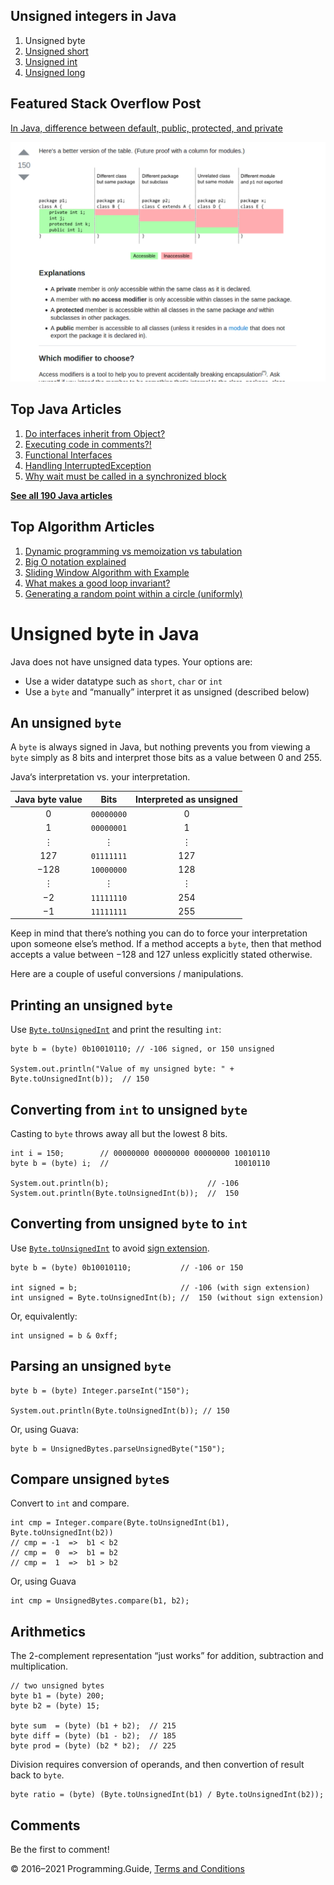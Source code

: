 <span class="underline"></span>

<span class="underline"></span>

## Unsigned integers in Java

1.  Unsigned byte
2.  [Unsigned short](unsigned-short.html)
3.  [Unsigned int](unsigned-int.html)
4.  [Unsigned long](unsigned-long.html)

## Featured Stack Overflow Post

[In Java, difference between default, public, protected, and private](https://stackoverflow.com/a/33627846/276052)

[<img src="../images/so-featured-33627846.png" alt="StackOverflow screenshot thumbnail" class="screenshot" />](https://stackoverflow.com/a/33627846/276052)

<span class="underline"></span>

## Top Java Articles

1.  [Do interfaces inherit from Object?](do-interfaces-inherit-from-object.html)
2.  [Executing code in comments?!](executing-code-in-comments.html)
3.  [Functional Interfaces](functional-interfaces.html)
4.  [Handling InterruptedException](handling-interrupted-exceptions.html)
5.  [Why wait must be called in a synchronized block](why-wait-must-be-in-synchronized.html)

[**See all 190 Java articles**](index.html)

## Top Algorithm Articles

1.  [Dynamic programming vs memoization vs tabulation](../dynamic-programming-vs-memoization-vs-tabulation.html)
2.  [Big O notation explained](../big-o-notation-explained.html)
3.  [Sliding Window Algorithm with Example](../sliding-window-example.html)
4.  [What makes a good loop invariant?](../what-makes-a-good-loop-invariant.html)
5.  [Generating a random point within a circle (uniformly)](../random-point-within-circle.html)

# Unsigned byte in Java

Java does not have unsigned data types. Your options are:

- Use a wider datatype such as `short`, `char` or `int`
- Use a `byte` and “manually” interpret it as unsigned (described below)

## An unsigned `byte`

A `byte` is always signed in Java, but nothing prevents you from viewing a `byte` simply as 8 bits and interpret those bits as a value between 0 and 255.

<span class="caption">Java‘s interpretation vs. your interpretation.</span>

<table><thead><tr class="header"><th style="text-align: center;">Java byte value</th><th style="text-align: center;">Bits</th><th style="text-align: center;">Interpreted as unsigned</th></tr></thead><tbody><tr class="odd"><td style="text-align: center;">0</td><td style="text-align: center;"><code>00000000</code></td><td style="text-align: center;">0</td></tr><tr class="even"><td style="text-align: center;">1</td><td style="text-align: center;"><code>00000001</code></td><td style="text-align: center;">1</td></tr><tr class="odd"><td style="text-align: center;">⋮</td><td style="text-align: center;">⋮</td><td style="text-align: center;">⋮</td></tr><tr class="even"><td style="text-align: center;">127</td><td style="text-align: center;"><code>01111111</code></td><td style="text-align: center;">127</td></tr><tr class="odd"><td style="text-align: center;">−128</td><td style="text-align: center;"><code>10000000</code></td><td style="text-align: center;">128</td></tr><tr class="even"><td style="text-align: center;">⋮</td><td style="text-align: center;">⋮</td><td style="text-align: center;">⋮</td></tr><tr class="odd"><td style="text-align: center;">−2</td><td style="text-align: center;"><code>11111110</code></td><td style="text-align: center;">254</td></tr><tr class="even"><td style="text-align: center;">−1</td><td style="text-align: center;"><code>11111111</code></td><td style="text-align: center;">255</td></tr></tbody></table>

Keep in mind that there’s nothing you can do to force your interpretation upon someone else’s method. If a method accepts a `byte`, then that method accepts a value between −128 and 127 unless explicitly stated otherwise.

Here are a couple of useful conversions / manipulations.

## Printing an unsigned `byte`

Use [`Byte.toUnsignedInt`](https://docs.oracle.com/javase/8/docs/api/java/lang/Byte.html#toUnsignedInt-byte-) and print the resulting `int`:

    byte b = (byte) 0b10010110; // -106 signed, or 150 unsigned

    System.out.println("Value of my unsigned byte: " + Byte.toUnsignedInt(b));  // 150

## Converting from `int` to unsigned `byte`

Casting to `byte` throws away all but the lowest 8 bits.

    int i = 150;        // 00000000 00000000 00000000 10010110
    byte b = (byte) i;  //                            10010110

    System.out.println(b);                      // -106
    System.out.println(Byte.toUnsignedInt(b));  //  150

## Converting from unsigned `byte` to `int`

Use [`Byte.toUnsignedInt`](https://docs.oracle.com/javase/8/docs/api/java/lang/Byte.html#toUnsignedInt-byte-) to avoid [sign extension](https://en.wikipedia.org/wiki/Sign_extension).

    byte b = (byte) 0b10010110;           // -106 or 150

    int signed = b;                       // -106 (with sign extension)
    int unsigned = Byte.toUnsignedInt(b); //  150 (without sign extension)

Or, equivalently:

    int unsigned = b & 0xff;

## Parsing an unsigned `byte`

    byte b = (byte) Integer.parseInt("150");

    System.out.println(Byte.toUnsignedInt(b)); // 150

Or, using Guava:

    byte b = UnsignedBytes.parseUnsignedByte("150");

## Compare unsigned `byte`s

Convert to `int` and compare.

    int cmp = Integer.compare(Byte.toUnsignedInt(b1), Byte.toUnsignedInt(b2))
    // cmp = -1  =>  b1 < b2
    // cmp =  0  =>  b1 = b2
    // cmp =  1  =>  b1 > b2

Or, using Guava

    int cmp = UnsignedBytes.compare(b1, b2);

## Arithmetics

The 2-complement representation “just works” for addition, subtraction and multiplication.

    // two unsigned bytes
    byte b1 = (byte) 200;
    byte b2 = (byte) 15;

    byte sum  = (byte) (b1 + b2);  // 215
    byte diff = (byte) (b1 - b2);  // 185
    byte prod = (byte) (b2 * b2);  // 225

Division requires conversion of operands, and then convertion of result back to `byte`.

    byte ratio = (byte) (Byte.toUnsignedInt(b1) / Byte.toUnsignedInt(b2));

## Comments

Be the first to comment!

© 2016–2021 Programming.Guide, [Terms and Conditions](../terms-and-conditions.html)
